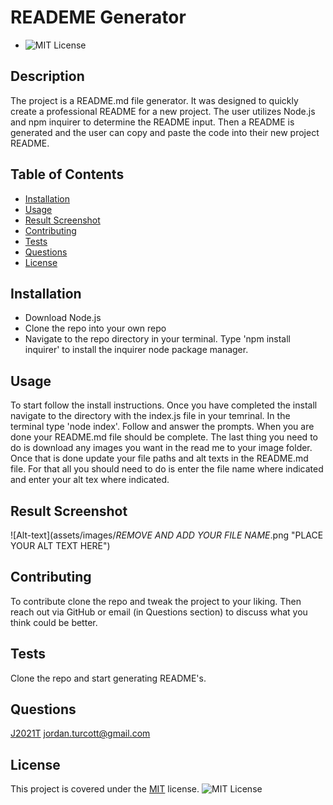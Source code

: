  # READEME Generator
  * ![MIT License](https://img.shields.io/badge/license-MIT-blue)

  ## Description
  The project is a README.md file generator.  It was designed to quickly create a professional README for a new project.  The user utilizes Node.js and npm inquirer to determine the README input.  Then a README is generated and the user can copy and paste the code into their new project README.

  ## Table of Contents
  * [Installation](#installation)
  * [Usage](#usage)
  * [Result Screenshot](#resultscreenshot)
  * [Contributing](#contributing)
  * [Tests](#tests)
  * [Questions](#questions)
  * [License](#license)

  
  ## Installation
  *  Download Node.js
  *  Clone the repo into your own repo
  *  Navigate to the repo directory in your terminal.  Type 'npm install inquirer' to install the inquirer node package manager.
  
  
  ## Usage
  To start follow the install instructions.  Once you have completed the install navigate to the directory with the index.js file in your temrinal.  In the terminal type 'node index'.  Follow and answer the prompts.  When you are done your README.md file should be complete.  The last thing you need to do is download any images you want in the read me to your image folder.  Once that is done update your file paths and alt texts in the README.md file.  For that all you should need to do is enter the file name where indicated and enter your alt tex where indicated.
  
  
  ## Result Screenshot
  
  ![Alt-text](assets/images/*REMOVE AND ADD YOUR FILE NAME*.png "PLACE YOUR ALT TEXT HERE")
  
  
  ## Contributing
  To contribute clone the repo and tweak the project to your liking.  Then reach out via GitHub or email (in Questions section) to discuss what you think could be better.
  
  
  ## Tests
  Clone the repo and start generating README's.
  
  
  ## Questions
  [J2021T](https://github.com/J2021T)
      [jordan.turcott@gmail.com](mailto:jordan.turcott@gmail.com)
  
  
  ## License
  This project is covered under the [MIT](../assets/license-files/MIT.txt) license.
    ![MIT License](https://img.shields.io/badge/license-MIT-blue)